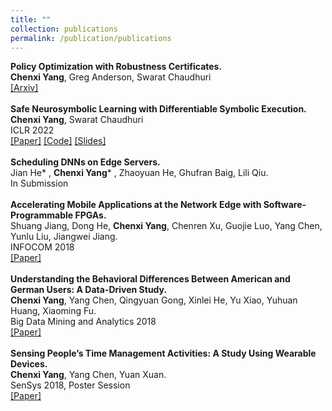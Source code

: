 ```yaml
---
title: ""
collection: publications
permalink: /publication/publications
---
```

<b>Policy Optimization with Robustness Certificates.</b> <br>
<b>Chenxi Yang</b>, Greg Anderson, Swarat Chaudhuri <br>
[[Arxiv]](https://arxiv.org/abs/2301.11374) <br>
<br>
<b>Safe Neurosymbolic Learning with Differentiable Symbolic Execution.</b> <br>
<b>Chenxi Yang</b>, Swarat Chaudhuri <br>
ICLR 2022 <br> [[Paper]](https://arxiv.org/abs/2203.07671) [[Code]](https://github.com/chenxi-yang/DSE) [[Slides]](https://chenxi-yang.github.io/files/DSE_short.pdf)<br>
<br>
<b>Scheduling DNNs on Edge Servers.</b> <br>
Jian He* , <b>Chenxi Yang</b>* , Zhaoyuan He, Ghufran Baig, Lili Qiu. <br>
In Submission<br>
<br>
<b>Accelerating Mobile Applications at the Network Edge with Software-Programmable FPGAs.</b> <br>
Shuang Jiang, Dong He, <b>Chenxi Yang</b>, Chenren Xu, Guojie Luo, Yang Chen, Yunlu Liu, Jiangwei Jiang. <br> 
INFOCOM 2018 <br> [[Paper]](https://chenxi-yang.github.io/files/edgefpga-infocom181.pdf)<br>
<br>
<b>Understanding the Behavioral Differences Between American and German Users: A Data-Driven Study.</b> <br>
<b>Chenxi Yang</b>, Yang Chen, Qingyuan Gong, Xinlei He, Yu Xiao, Yuhuan Huang, Xiaoming Fu. <br> 
Big Data Mining and Analytics 2018 <br> [[Paper]](https://chenxi-yang.github.io/files/yelp-behavior-differences.pdf)<br> 
<br>
<b>Sensing People’s Time Management Activities: A Study Using Wearable Devices.</b> 
<br> <b>Chenxi Yang</b>, Yang Chen, Yuan Xuan.
<br> SenSys 2018, Poster Session <br> [[Paper]](https://chenxi-yang.github.io/files/sensys18-smartphone-activities.pdf)